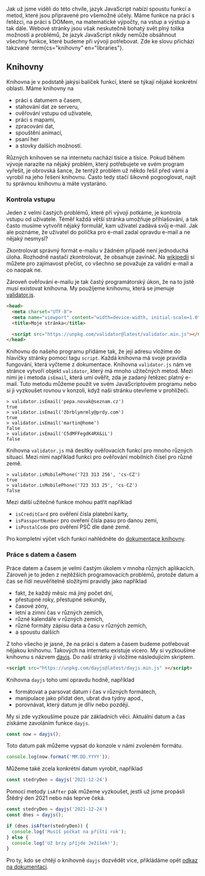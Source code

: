 Jak už jsme viděli do této chvíle, jazyk JavaScript nabízí spoustu funkcí a metod, které jsou připravené pro všemožné účely. Máme funkce na práci s řetězci, na práci s DOMem, na matematické výpočty, na vstup a výstup a tak dále. Webové stránky jsou však neskutečně bohatý svět plný tolika možností a problémů, že jazyk JavaScript nikdy nemůže obsáhnout všechny funkce, které budeme při vývoji potřebovat. Zde ke slovu přichází takzvané :term{cs="knihovny" en="libraries"}. 

## Knihovny

Knihovna je v podstatě jakýsi balíček funkcí, které se týkají nějaké konkrétní oblasti. Máme knihovny na

- práci s datumem a časem,
- stahování dat ze serveru,
- ověřování vstupu od uživatele,
- práci s mapami,
- zpracování dat,
- spouštění animací,
- psaní her
- a stovky dalších možností. 

Různých knihoven se na internetu nachází tísíce a tísíce. Pokud během vývoje narazíte na nějaký problém, který potřebujete ve svém program vyřešit, je obrovská šance, že tentýž problém už někdo řešil před vámi a vyrobil na jeho řešení knihovnu. Často tedy stačí šikovně pogooglovat, najít tu správnou knihovnu a máte vystaráno. 

### Kontrola vstupu

Jeden z velmi častých problémů, které při vývoji potkáme, je kontrola vstupu od uživatele. Téměř každá větší stránka umožňuje přihlašování, a tak často musíme vytvořit nějaký formulář, kam uživatel zadává svůj e-mail. Jak ale poznáme, že uživatel do políčka pro e-mail zadal opravdu e-mail a ne nějaký nesmysl? 

Zkontrolovat správný formát e-mailu v žádném případě není jednoduchá úloha. Rozhodně nastačí zkontrolovat, že obsahuje zavináč. Na [wikipedii](https://en.wikipedia.org/wiki/Email_address#Examples) si můžete pro zajímavost přečíst, co všechno se považuje za validní e-mail a co naopak ne. 

Zároveň ověřování e-mailu je tak častý programátorský úkon, že na to jistě musí existovat knihovna. My použíjeme knihovnu, která se jmenuje [validator.js](https://github.com/validatorjs/validator.js).

```html
<head>
  <meta charset="UTF-8">
  <meta name="viewport" content="width=device-width, initial-scale=1.0">
  <title>Moje stránka</title>

  <script src="https://unpkg.com/validator@latest/validator.min.js"></script>
</head>
```

Knihovnu do našeho programu přidáme tak, že její adresu vložíme do hlavičky stránky pomocí tagu `script`. Každá knihovna má svoje pravidla fungování, která vyčteme z dokumentace. Knihovna `validator.js` nám ve stránce vytvoří objekt `validator`, který má mnoho užitečných metod. Mezi nimi je i metoda `isEmail`, která umí ověřit, zda je zadaný řetězec platný e-mail. Tuto metodu můžeme použít ve svém JavaScriptovém programu nebo si ji vyzkoušet rovnou v konzoli, když naši stránku otevřeme v prohlížeči. 

```jscon
> validator.isEmail('pepa.novak@seznam.cz')
true
> validator.isEmail('žbrblymrmly@prdy.com')
true
> validator.isEmail('martin@home')
false
> validator.isEmail('C5dMFFegdK4RX&iL')
false
```

Knihovna `validator.js` má desítky ověřovacích funkcí pro mnoho různých situací. Mezi nimi například funkci pro ověřování mobilních čísel pro různé země. 

```jscon
> validator.isMobilePhone('723 313 256', 'cs-CZ')
true
> validator.isMobilePhone('723 313 25', 'cs-CZ')
false
```

Mezi další užitečné funkce mohou patřit například

- `isCreditCard` pro ověření čísla platební karty,
- `isPassportNumber` pro oveření čísla pasu pro danou zemi,
- `isPostalCode` pro ověření PSČ dle dané země.

Pro kompletní výčet všch funkcí nahlédněte do [dokumentace knihovny](https://github.com/validatorjs/validator.js/#validators).


### Práce s datem a časem

Práce datem a časem je velmi častým úkolem v mnoha různých aplikacích. Zároveň je to jeden z nejtěžších programovacích problémů, protože datum a čas se řídí neuvěřitelně složitými pravidly jako například

- fakt, že každý měsíc má jiný počet dní,
- přestupné roky, přestupné sekundy,
- časové zóny,
- letní a zimní čas v různých zemích,
- různé kalendáře v různých zemích,
- různé formáty zápisu data a času v různých zemích,
- a spoustu dalších 

Z toho všecho je jasné, že na práci s datem a časem budeme potřebovat nějakou knihovnu. Takových na internetu existuje vícero. My si vyzkoušíme knihovnu s názvem [dayjs](https://day.js.org). Do naší stránky ji vložíme následujícím skriptem. 

```html
<script src="https://unpkg.com/dayjs@latest/dayjs.min.js" ></script>
```

Knihovna `dayjs` toho umí opravdu hodně, například

- formátovat a parsovat datum i čas v různých formátech,
- manipulace jako přidat den, ubrat dva týdny apod.,
- porovnávat, který datum je dřív nebo později.

My si zde vyzkoušíme pouze pár základních věci. Aktuální datum a čas získáme zavoláním funkce `dayjs`.

```js
const now = dayjs();
```

Toto datum pak můžeme vypsat do konzole v námi zvoleném formátu.

```js
console.log(now.format('MM.DD.YYYY'));
```

Můžeme také zcela konkrétní datum vyrobit, například 

```js
const stedryDen = dayjs('2021-12-24')
```

Pomocí metody `isAfter` pak můžeme vyzkoušet, jestli už jsme propásli Štědrý den 2021 nebo nás teprve čeká. 

```js
const stedryDen = dayjs('2021-12-24')
const dnes = dayjs();

if (dnes.isAfter(stedryDen)) {
  console.log('Musíš počkat na příští rok');
} else {
  console.log('Už brzy přijde Ježíšek!');
}  
```

Pro ty, kdo se chtějí o knihovně `dayjs` dozvědět více, přikládáme opět [odkaz na dokumentaci](https://day.js.org/docs/en/installation/installation).